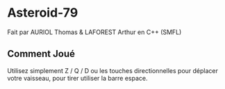 # Asteroid-79

Fait par AURIOL Thomas & LAFOREST Arthur en C++ (SMFL)

## Comment Joué

Utilisez simplement Z / Q / D ou les touches directionnelles pour déplacer votre vaisseau, pour tirer utiliser la barre espace.
